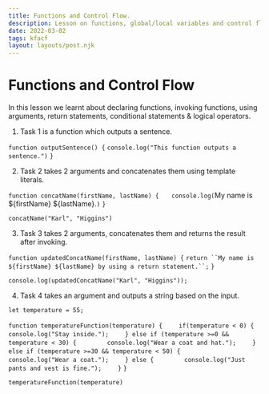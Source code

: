 ```yaml
---
title: Functions and Control Flow.
description: Lesson on functions, global/local variables and control flow.
date: 2022-03-02
tags: kfacf
layout: layouts/post.njk
---
```


# Functions and Control Flow

In this lesson we learnt about declaring functions, invoking functions, using arguments, return statements, conditional statements & logical operators.

1. Task 1 is a function which outputs a sentence.

`function outputSentence() {`
    `console.log("This function outputs a sentence.")`
`}`

2. Task 2 takes 2 arguments and concatenates them using template literals.

`function concatName(firstName, lastName) {`
 `   console.log(`My name is ${firstName} ${lastName}.`)`
`}`

`concatName("Karl", "Higgins")`

3. Task 3 takes 2 arguments, concatenates them and returns the result after invoking.

`function updatedConcatName(firstName, lastName) {`
    `return ``My name is ${firstName} ${lastName} by using a return statement.``;`
`}`

`console.log(updatedConcatName("Karl", "Higgins"));`

4. Task 4 takes an argument and outputs a string based on the input. 

`let temperature = 55;`

`function temperatureFunction(temperature) {`
`    if(temperature < 0) {`
`        console.log("Stay inside.");`
`    } else if (temperature >=0 && temperature < 30) {`
`        console.log("Wear a coat and hat.");`
`    } else if (temperature >=30 && temperature < 50) {`
`        console.log("Wear a coat.");`
`    } else {`
`        console.log("Just pants and vest is fine.");`
`    }`
`}`

`temperatureFunction(temperature)`
